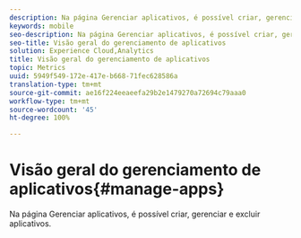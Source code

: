 ```yaml
---
description: Na página Gerenciar aplicativos, é possível criar, gerenciar e excluir aplicativos.
keywords: mobile
seo-description: Na página Gerenciar aplicativos, é possível criar, gerenciar e excluir aplicativos.
seo-title: Visão geral do gerenciamento de aplicativos
solution: Experience Cloud,Analytics
title: Visão geral do gerenciamento de aplicativos
topic: Metrics
uuid: 5949f549-172e-417e-b668-71fec628586a
translation-type: tm+mt
source-git-commit: ae16f224eeaeefa29b2e1479270a72694c79aaa0
workflow-type: tm+mt
source-wordcount: '45'
ht-degree: 100%

---
```



# Visão geral do gerenciamento de aplicativos{#manage-apps}

Na página Gerenciar aplicativos, é possível criar, gerenciar e excluir aplicativos.
